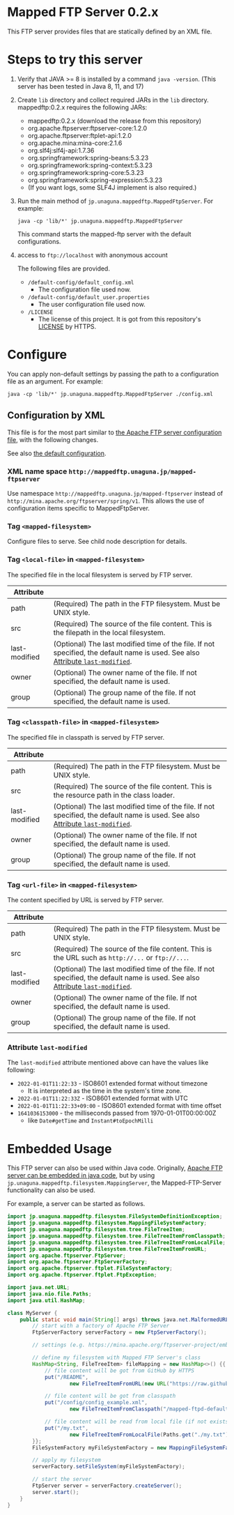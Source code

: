 # Mapped FTP Server 0.2.x

This FTP server provides files that are statically defined by an XML file.

# Steps to try this server

1. Verify that JAVA >= 8 is installed by a command `java -version`. (This server has been tested in Java 8, 11, and 17)

2. Create `lib` directory and collect required JARs in the `lib` directory. mappedftp:0.2.x requires the following JARs:
    - mappedftp:0.2.x (download the release from this repository)
    - org.apache.ftpserver:ftpserver-core:1.2.0
    - org.apache.ftpserver:ftplet-api:1.2.0
    - org.apache.mina:mina-core:2.1.6
    - org.slf4j:slf4j-api:1.7.36
    - org.springframework:spring-beans:5.3.23
    - org.springframework:spring-context:5.3.23
    - org.springframework:spring-core:5.3.23
    - org.springframework:spring-expression:5.3.23
    - (If you want logs, some SLF4J implement is also required.)

3. Run the main method of `jp.unaguna.mappedftp.MappedFtpServer`. For example:
    ```shell
    java -cp 'lib/*' jp.unaguna.mappedftp.MappedFtpServer
    ```
   This command starts the mapped-ftp server with the default configurations.

4. access to `ftp://localhost` with anonymous account

   The following files are provided.

    - `/default-config/default_config.xml`
        - The configuration file used now.
    - `/default-config/default_user.properties`
        - The user configuration file used now.
    - `/LICENSE`
        - The license of this project. It is got from this repository's [LICENSE](./LICENSE) by HTTPS.

# Configure

You can apply non-default settings by passing the path to a configuration file as an argument. For example:

```shell
java -cp 'lib/*' jp.unaguna.mappedftp.MappedFtpServer ./config.xml
```

## Configuration by XML

This file is for the most part similar
to [the Apache FTP server configuration file](https://mina.apache.org/ftpserver-project/configuration.html),
with the following changes.

See also [the default configuration](src/main/resources/mapped-ftpd-default.xml).

### XML name space `http://mappedftp.unaguna.jp/mapped-ftpserver`

Use namespace `http://mappedftp.unaguna.jp/mapped-ftpserver` instead of `http://mina.apache.org/ftpserver/spring/v1`.
This allows the use of configuration items specific to MappedFtpServer.

### Tag `<mapped-filesystem>`

Configure files to serve. See child node description for details.

### Tag `<local-file>` in `<mapped-filesystem>`

The specified file in the local filesystem is served by FTP server.

| Attribute     |                                                                                                                                                            |
|---------------|------------------------------------------------------------------------------------------------------------------------------------------------------------|
| path          | (Required) The path in the FTP filesystem. Must be UNIX style.                                                                                             |
| src           | (Required) The source of the file content. This is the filepath in the local filesystem.                                                                   |
| last-modified | (Optional) The last modified time of the file. If not specified, the default name is used. See also [Attribute `last-modified`](#attribute-last-modified). |
| owner         | (Optional) The owner name of the file. If not specified, the default name is used.                                                                         |
| group         | (Optional) The group name of the file. If not specified, the default name is used.                                                                         |

### Tag `<classpath-file>` in `<mapped-filesystem>`

The specified file in classpath is served by FTP server.

| Attribute     |                                                                                                                                                            |
|---------------|------------------------------------------------------------------------------------------------------------------------------------------------------------|
| path          | (Required) The path in the FTP filesystem. Must be UNIX style.                                                                                             |
| src           | (Required) The source of the file content. This is the resource path in the class loader.                                                                  |
| last-modified | (Optional) The last modified time of the file. If not specified, the default name is used. See also [Attribute `last-modified`](#attribute-last-modified). |
| owner         | (Optional) The owner name of the file. If not specified, the default name is used.                                                                         |
| group         | (Optional) The group name of the file. If not specified, the default name is used.                                                                         |

### Tag `<url-file>` in `<mapped-filesystem>`

The content specified by URL is served by FTP server.

| Attribute     |                                                                                                                                                            |
|---------------|------------------------------------------------------------------------------------------------------------------------------------------------------------|
| path          | (Required) The path in the FTP filesystem. Must be UNIX style.                                                                                             |
| src           | (Required) The source of the file content. This is the URL such as `http://...` or `ftp://...`.                                                            |
| last-modified | (Optional) The last modified time of the file. If not specified, the default name is used. See also [Attribute `last-modified`](#attribute-last-modified). |
| owner         | (Optional) The owner name of the file. If not specified, the default name is used.                                                                         |
| group         | (Optional) The group name of the file. If not specified, the default name is used.                                                                         |

### Attribute `last-modified`

The `last-modified` attribute mentioned above can have the values like following:

- `2022-01-01T11:22:33` - ISO8601 extended format without timezone
    - It is interpreted as the time in the system's time zone.
- `2022-01-01T11:22:33Z` - ISO8601 extended format with UTC
- `2022-01-01T11:22:33+09:00` - ISO8601 extended format with time offset
- `1641036153000` - the milliseconds passed from 1970-01-01T00:00:00Z
    - like `Date#getTime` and `Instant#toEpochMilli`

# Embedded Usage

This FTP server can also be used within Java code.
Originally,
[Apache FTP server can be embedded in java code](https://mina.apache.org/ftpserver-project/embedding_ftpserver.html),
but by using `jp.unaguna.mappedftp.filesystem.MappingServer`,
the Mapped-FTP-Server functionality can also be used.

For example, a server can be started as follows.

```java
import jp.unaguna.mappedftp.filesystem.FileSystemDefinitionException;
import jp.unaguna.mappedftp.filesystem.MappingFileSystemFactory;
import jp.unaguna.mappedftp.filesystem.tree.FileTreeItem;
import jp.unaguna.mappedftp.filesystem.tree.FileTreeItemFromClasspath;
import jp.unaguna.mappedftp.filesystem.tree.FileTreeItemFromLocalFile;
import jp.unaguna.mappedftp.filesystem.tree.FileTreeItemFromURL;
import org.apache.ftpserver.FtpServer;
import org.apache.ftpserver.FtpServerFactory;
import org.apache.ftpserver.ftplet.FileSystemFactory;
import org.apache.ftpserver.ftplet.FtpException;

import java.net.URL;
import java.nio.file.Paths;
import java.util.HashMap;

class MyServer {
    public static void main(String[] args) throws java.net.MalformedURLException, FileSystemDefinitionException, FtpException {
        // start with a factory of Apache FTP Server
        FtpServerFactory serverFactory = new FtpServerFactory();

        // settings (e.g. https://mina.apache.org/ftpserver-project/embedding_ftpserver.html)

        // define my filesystem with Mapped FTP Server's class
        HashMap<String, FileTreeItem> fileMapping = new HashMap<>() {{
            // file content will be got from GitHub by HTTPS
            put("/README",
                    new FileTreeItemFromURL(new URL("https://raw.githubusercontent.com/unaguna/mapped-ftp/main/README.md")));

            // file content will be got from classpath
            put("/config/config_example.xml",
                    new FileTreeItemFromClasspath("/mapped-ftpd-default.xml"));

            // file content will be read from local file (if not exists, download will fail)
            put("/my.txt",
                    new FileTreeItemFromLocalFile(Paths.get("./my.txt")));
        }};
        FileSystemFactory myFileSystemFactory = new MappingFileSystemFactory(fileMapping);

        // apply my filesystem
        serverFactory.setFileSystem(myFileSystemFactory);

        // start the server
        FtpServer server = serverFactory.createServer();
        server.start();
    }
}
```
